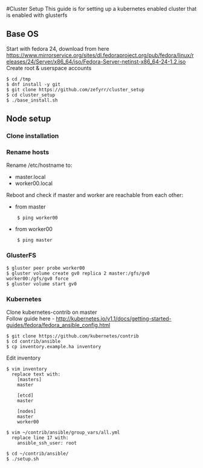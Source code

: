 #Cluster Setup
This guide is for setting up a kubernetes enabled cluster that is enabled with glusterfs

## Base OS

Start with fedora 24, download from here https://www.mirrorservice.org/sites/dl.fedoraproject.org/pub/fedora/linux/releases/24/Server/x86_64/iso/Fedora-Server-netinst-x86_64-24-1.2.iso
Create root & userspace accounts

    $ cd /tmp
    $ dnf install -y git
    $ git clone https://github.com/zefyrr/cluster_setup
    $ cd cluster_setup
    $ ./base_install.sh


## Node setup
### Clone installation
### Rename hosts
Rename /etc/hostname to:
* master.local
* worker00.local

Reboot and check if master and worker are reachable from each other:
* from master
```
    $ ping worker00
```
* from worker00
```
    $ ping master
```

### GlusterFS

    $ gluster peer probe worker00
    $ gluster volume create gv0 replica 2 master:/gfs/gv0 worker00:/gfs/gv0 force
    $ gluster volume start gv0

### Kubernetes
Clone kubernetes-contrib on master  
Follow guide here - http://kubernetes.io/v1.1/docs/getting-started-guides/fedora/fedora_ansible_config.html

    $ git clone https://github.com/kubernetes/contrib
    $ cd contrib/ansible
    $ cp inventory.example.ha inventory
    
Edit inventory  

    $ vim inventory
      replace text with:
        [masters]
        master

        [etcd]
        master

        [nodes]
        master
        worker00

    $ vim ~/contrib/ansible/group_vars/all.yml
      replace line 17 with:
        ansible_ssh_user: root

    $ cd ~/contrib/ansible/
    $ ./setup.sh
  

